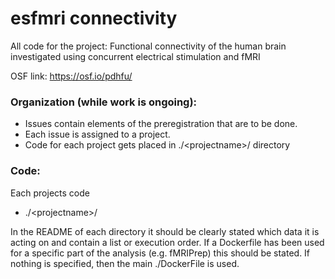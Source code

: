 # esfmri connectivity

All code for the project: Functional connectivity of the human brain investigated using concurrent electrical stimulation and fMRI

OSF link: https://osf.io/pdhfu/

### Organization (while work is ongoing): 

- Issues contain elements of the preregistration that are to be done. 
- Each issue is assigned to a project. 
- Code for each project gets placed in ./\<projectname\>/ directory

### Code: 

Each projects code

- ./\<projectname\>/

In the README of each directory it should be clearly stated which data it is acting on and contain a list or execution order. If a Dockerfile has been used for a specific part of the analysis (e.g. fMRIPrep) this should be stated. If nothing is specified, then the main ./DockerFile is used.  
